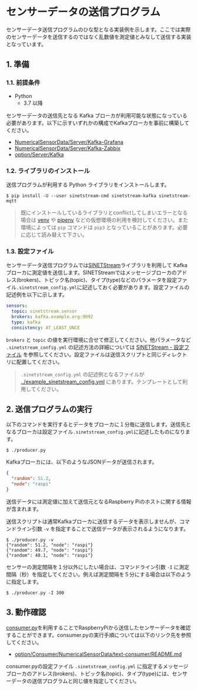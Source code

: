 # センサーデータの送信プログラム

センサーデータ送信プログラムのひな型となる実装例を示します。ここでは実際のセンサーデータを送信するのではなく乱数値を測定値とみなして送信する実装となっています。

## 1. 準備

### 1.1. 前提条件

* Python
  * 3.7 以降

センサーデータの送信先となる Kafka ブローカが利用可能な状態になっている必要があります。以下に示すいずれかの構成でKafkaブローカを事前に構築してください。

* [NumericalSensorData/Server/Kafka-Grafana](../../Server/Kafka-Grafana/README.md)
* [NumericalSensorData/Server/Kafka-Zabbix](../../Server/Kafka-Zabbix/README.md)
* [option/Server/Kafka](../../../option/Server/Kafka/README.md)

### 1.2. ライブラリのインストール

送信プログラムが利用する Python ライブラリをインストールします。

```console
$ pip install -U --user sinetstream-cmd sinetstream-kafka sinetstream-mqtt
```

> 既にインストールしているライブラリとconflictしてしまいエラーとなる場合は [venv](https://docs.python.org/ja/3/library/venv.html) や [pipenv](https://github.com/pypa/pipenv) などの仮想環境の利用を検討してください。また環境によっては `pip` コマンドは `pip3` となっていることがあります。必要に応じて読み替えて下さい。

### 1.3. 設定ファイル

センサーデータ送信プログラムでは[SINETStream](https://www.sinetstream.net/)ライブラリを利用して Kafka ブローカに測定値を送信します。SINETStreamではメッセージブローカのアドレス(brokers)、トピック名(topic)、タイプ(type)などのパラメータを設定ファイル`.sinetstream_config.yml`に記述しておく必要があります。設定ファイルの記述例を以下に示します。

```yaml
sensors:
  topic: sinetstream.sensor
  brokers: kafka.example.org:9092
  type: kafka
  consistency: AT_LEAST_ONCE
```

`brokers` と `topic` の値を実行環境に合せて修正してください。他パラメータなど `.sinetstream_config.yml` の記述方法の詳細については [SINETStream - 設定ファイル](https://www.sinetstream.net/docs/userguide/config.html) を参照してください。設定ファイルは送信スクリプトと同じディレクトリに配置してください。

> `.sinetstream_config.yml` の記述例となるファイルが [../example_sinetstream_config.yml](../example_sinetstream_config.yml) にあります。テンプレートとして利用してください。

## 2. 送信プログラムの実行

以下のコマンドを実行するとデータをブローカに１分毎に送信します。送信先となるブローカは設定ファイル`.sinetstream_config.yml`に記述したものになります。

```console
$ ./producer.py
```

Kafkaブローカには、以下のようなJSONデータが送信されます。

```json
{
  "random": 51.2,
  "node": "raspi"
}
```

送信データには測定値に加えて送信元となるRaspberry Piのホストに関する情報が含まれます。

送信スクリプトは通常Kafkaブローカに送信するデータを表示しませんが、コマンドライン引数 `-v` を指定することで送信データが表示されるようになります。

```console
$ ./producer.py -v
{"random": 51.2, "node": "raspi"}
{"random": 49.7, "node": "raspi"}
{"random": 48.1, "node": "raspi"}
```

センサーの測定間隔を１分以外にしたい場合は、コマンドライン引数 `-I` に測定間隔（秒）を指定してください。例えば測定間隔を５分にする場合は以下のように指定します。

```console
$ ./producer.py -I 300
```

## 3. 動作確認

[consumer.py](../../../option/Consumer/NumericalSensorData/text-consumer/consumer.py)を利用することでRaspberryPiから送信したセンサーデータを確認することができます。consumer.pyの実行手順については以下のリンク先を参照してください。

* [option/Consumer/NumericalSensorData/text-consumer/README.md](../../../option/Consumer/NumericalSensorData/text-consumer/README.md)

consumer.pyの設定ファイル `.sinetstream_config.yml` に指定するメッセージブローカのアドレス(brokers)、トピック名(topic)、タイプ(type)には、センサーデータの送信プログラムと同じ値を指定してください。